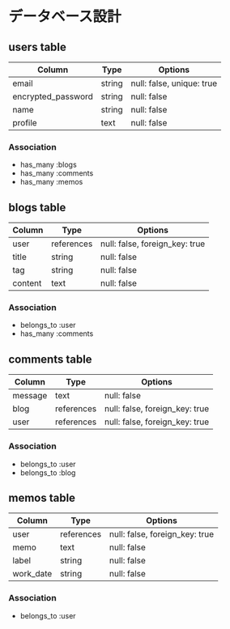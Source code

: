# データベース設計

## users table

| Column             | Type   | Options                   |
| ------------------ | ------ | ------------------------- |
| email              | string | null: false, unique: true |
| encrypted_password | string | null: false               |
| name               | string | null: false               |
| profile            | text   | null: false               |

### Association

* has_many :blogs
* has_many :comments
* has_many :memos

## blogs table

| Column  | Type       | Options                        |
|-------- | ---------- | ------------------------------ |
| user    | references | null: false, foreign_key: true |
| title   | string     | null: false                    |
| tag     | string     | null: false                    |
| content | text       | null: false                    |

### Association

* belongs_to :user
* has_many :comments

## comments table

| Column  | Type       | Options                        |
| ------- | ---------- | ------------------------------ |
| message | text       | null: false                    |
| blog    | references | null: false, foreign_key: true |
| user    | references | null: false, foreign_key: true |

### Association

* belongs_to :user
* belongs_to :blog

## memos table

| Column    | Type       | Options                        |
| --------- | ---------- | ------------------------------ |
| user      | references | null: false, foreign_key: true |
| memo      | text       | null: false                    |
| label     | string     | null: false                    |
| work_date | string     | null: false                    |

### Association

* belongs_to :user